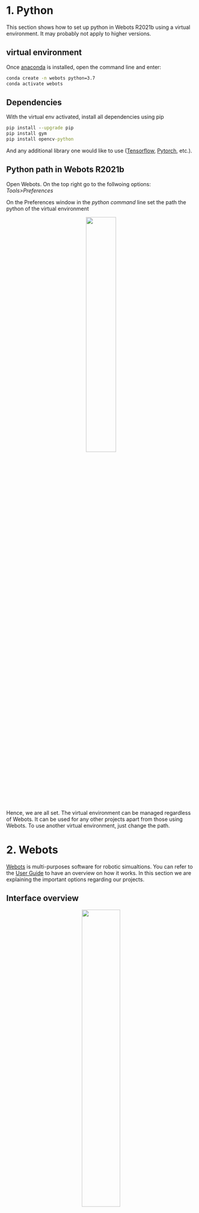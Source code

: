 # 1. Python

This section shows how to set up python in Webots R2021b using a virtual environment. It may probably not apply to higher versions.

## virtual environment

Once [anaconda](https://docs.anaconda.com/anaconda/install/) is installed, open the command line and enter:

```cmd
conda create -n webots python=3.7
conda activate webots
```
## Dependencies

With the virtual env activated, install all dependencies using pip

```cmd
pip install --upgrade pip
pip install gym
pip install opencv-python
```
And any additional library one would like to use ([Tensorflow](https://www.tensorflow.org/install), [Pytorch](https://pytorch.org/get-started/locally/), etc.).

## Python path in Webots R2021b

Open Webots. On the top right go to the follwoing options: *Tools>Preferences*

On the Preferences window in the *python command* line set the path the python of the virtual environment
<p align="center">
  <img width="40%" src="https://github.com/jbakambana/slimebot-volleyball/blob/main/Images/ref1.png"></img>
</p>

Hence, we are all set. The virtual environment can be managed regardless of Webots. It can be used for any other projects apart from those using Webots. To use another virtual environment, just change the path.

# 2. Webots

[Webots](https://cyberbotics.com/) is multi-purposes software for robotic simualtions. You can refer to the [User Guide](https://cyberbotics.com/doc/guide/getting-started-with-webots) to have an overview on how it works. In this section we are explaining the important options regarding our projects.

## Interface overview

<p align="center">
  <img width="45%" src="https://github.com/jbakambana/slimebot-volleyball/blob/main/Images/ref2.png"></img>
</p>
<p align="center">
 Typical Webots interface
</p>

According to numbers in the image above:

1. 3D scene: Serves as a realtime visualizer of the virtual environment.
2. Console: Webots has an built-in console that help to follow up progress of simulations.
3. IDE: Webots has a built-in IDE that allows to type codes and scripts directly in Webots. It is possible to use an external IDE such Visual Studio or Pycharm using the following [guide](https://cyberbotics.com/doc/guide/using-your-ide) to run simulation outside of Webots. 
4. Scene Tree: The scene tree contain the list of all elements in the 3D scene and their specific attributes (color, physics, etc.) For this game we don't have to worry about it, except the need of customizing the default 3D scene of the game.

## Running a simulation

There are some Buttons on top of the 3D scene and Scene Tree pannels. Place the cursor on top of a button and a text message will appear to explain what is the button use for. Let give a briefing about some of them.

<p align="center">
  <img width="45%" src="https://github.com/jbakambana/slimebot-volleyball/blob/main/Images/ref3.png"></img>
</p>

1. Restore the simulation at the initial state. Click on it only if you need to restart a simulation (For examlple after fixing bugs) otherwise you may lose all progress so far.
2. Execute simulation for only one timestep. May be helpful to check if everything is running accordingly in the 3D scene.
3. Run the simulation in real-time. If you want to enjoy the simulation in real time than there is your button.
4. Run the simulation as fast as possible. There is the button you need when training agents. The speed depends on the capicity of the used equipment.
5. Hide or Show rendering. The rendering use graphic and may slow down a bit the simulation, even in the fast speed mode. You can hide the 3D scene by clicking on it to add more speed to the simulation.
6. Record the simulation as a video to save locally in your device.

The timeline pannel on the left of the show the running time of the simulation. you can pause the simulation and continue it later, as long as Webots doesn't shut down.

## Create a new python controller
